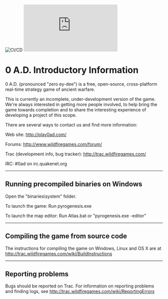  ![CI/CD](https://github.com/jvirma/Project_0AD/workflows/CI/CD/badge.svg)
 ![Licence](https://raw.githubusercontent.com/jvirma/Project_0AD/master/license_mit.txt)
 
 0 A.D. Introductory Information
=================================

0 A.D. (pronounced "zero ey-dee") is a free, open-source, cross-platform
real-time strategy game of ancient warfare.

This is currently an incomplete, under-development version of the game.
We're always interested in getting more people involved, to help bring the game
towards completion and to share the interesting experience of developing a
project of this scope.

There are several ways to contact us and find more information:

  Web site: http://play0ad.com/

  Forums: http://www.wildfiregames.com/forum/

  Trac (development info, bug tracker): http://trac.wildfiregames.com/

  IRC: #0ad on irc.quakenet.org


---------------------------------------
Running precompiled binaries on Windows
---------------------------------------

Open the "binaries\system" folder.

To launch the game: Run pyrogenesis.exe

To launch the map editor: Run Atlas.bat or "pyrogenesis.exe -editor"


-----------------------------------
Compiling the game from source code
-----------------------------------

The instructions for compiling the game on Windows, Linux and OS X are at
http://trac.wildfiregames.com/wiki/BuildInstructions


------------------
Reporting problems
------------------

Bugs should be reported on Trac. For information on reporting problems
and finding logs, see http://trac.wildfiregames.com/wiki/ReportingErrors
